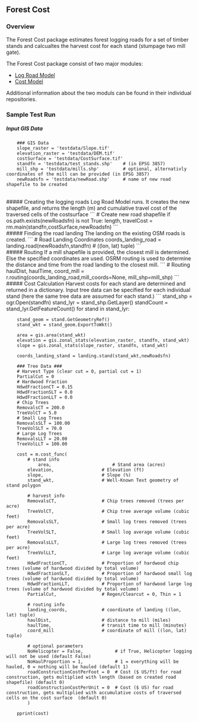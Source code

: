 ## Forest Cost


### Overview
The Forest Cost package estimates forest logging roads for a set of timber stands and calcualtes the harvest cost for each stand (stumpage two mill gate).

The Forest Cost package consist of two major modules: 
* [Log Road Model](https://github.com/ustroetz/log-road)
* [Cost Model](https://github.com/ustroetz/cost_model)

Additional information about the two moduls can be found in their individual repositories. 

### Sample Test Run

##### Input GIS Data
```
    ### GIS Data
    slope_raster = 'testdata/Slope.tif'
    elevation_raster = 'testdata/DEM.tif'
    costSurface = 'testdata/CostSurface.tif'
    standfn = 'testdata/test_stands.shp'    # (in EPSG 3857)
    mill_shp = 'testdata/mills.shp'         # optional, alternativly coordinates of the mill can be provided (in EPSG 3857)
    newRoadsfn = 'testdata/newRoad.shp'     # name of new road shapefile to be created
```
<br/>
##### Creating the logging roads
Log Road Model runs. It creates the new shapefile, and returns the length (m) and cumulative travel cost of the traversed cells of the costsurface 
```
    # Create new road shapefile
    if os.path.exists(newRoadsfn) is not True:
        length, travelCost = rm.main(standfn,costSurface,newRoadsfn)
```
<br/>
##### Finding the road landing
The landing on the existing OSM roads is created. 
```
    # Road Landing Coordinates
    coords_landing_road = landing.road(newRoadsfn,standfn) # ((lon, lat) tuple)
```
<br/>
##### Routing
If a mill shapefile is provided, the closest mill is determined. Else the specified coordinates are used. OSRM routing is used to determine the distance and time from the road landing to the closest mill.
```
    # Routing
    haulDist, haulTime, coord_mill = r.routing(coords_landing_road,mill_coords=None, mill_shp=mill_shp)
```
<br/>
##### Cost Calculation
Harvest costs for each stand are determined and returned in a dictionary. Input tree data can be specified for each individual stand (here the same tree data are assumed for each stand.)
```
    stand_shp = ogr.Open(standfn)
    stand_lyr = stand_shp.GetLayer()
    standCount = stand_lyr.GetFeatureCount()
    for stand in stand_lyr:
                
        stand_geom = stand.GetGeometryRef()
        stand_wkt = stand_geom.ExportToWkt()

        area = gis.area(stand_wkt)
        elevation = gis.zonal_stats(elevation_raster, standfn, stand_wkt)
        slope = gis.zonal_stats(slope_raster, standfn, stand_wkt)
        
        coords_landing_stand = landing.stand(stand_wkt,newRoadsfn)        

        ### Tree Data ###
        # Harvest Type (clear cut = 0, partial cut = 1)
        PartialCut = 0
        # Hardwood Fraction
        HdwdFractionCT = 0.15
        HdwdFractionSLT = 0.0
        HdwdFractionLLT = 0.0
        # Chip Trees
        RemovalsCT = 200.0
        TreeVolCT = 5.0
        # Small Log Trees
        RemovalsSLT = 100.00
        TreeVolSLT = 70.0
        # Large Log Trees
        RemovalsLLT = 20.00
        TreeVolLLT = 100.00
        
        cost = m.cost_func(
            # stand info
                area,                       # Stand area (acres)
            elevation,                  # Elevation (ft)
            slope,                      # Slope (%)
            stand_wkt,                  # Well-Known Text geometry of stand polygon

            # harvest info
            RemovalsCT,                 # Chip trees removed (trees per acre)
            TreeVolCT,                  # Chip tree average volume (cubic feet)
            RemovalsSLT,                # Small log trees removed (trees per acre)
            TreeVolSLT,                 # Small log average volume (cubic feet) 
            RemovalsLLT,                # Large log trees removed (trees per acre)
            TreeVolLLT,                 # Large log average volume (cubic feet)
            HdwdFractionCT,             # Proportion of hardwood chip trees (volume of hardwood divided by total volume)
            HdwdFractionSLT,            # Proportion of hardwood small log trees (volume of hardwood divided by total volume)
            HdwdFractionLLT,            # Proportion of hardwood large log trees (volume of hardwood divided by total volume)
            PartialCut,                 # Regen/Clearcut = 0, Thin = 1

            # routing info
            landing_coords,             # coordinate of landing ((lon, lat) tuple)
            haulDist,                   # distance to mill (miles)
            haulTime,                   # transit time to mill (minutes)
            coord_mill                  # coordinate of mill ((lon, lat) tuple) 
            
            # optional parameters
            NoHelicopter = False,            # if True, Helicopter logging will not be used (default False)
            NoHaulProportion = 1,            # 1 = everything will be hauled, 0 = nothing will be hauled (default 1)
            roadConstructionCostPerFoot = 0  # Cost ($ US/ft) for road construction, gets multiplied with length (based on created road shapefile) (default 0)
            roadConstructionCostPerUnit = 0  # Cost ($ US) for road construction, gets multiplied with accumulative costs of traversed cells on the cost surface  (default 0)
            )
        
        pprint(cost)  
